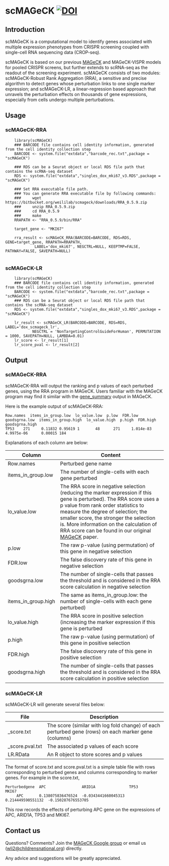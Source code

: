 # scMAGeCK [![DOI](https://zenodo.org/badge/217109402.svg)](https://zenodo.org/badge/latestdoi/217109402)

## Introduction

scMAGeCK is a computational model to identify genes associated with multiple expression phenotypes from CRISPR screening coupled with single-cell RNA sequencing data (CROP-seq).

scMAGeCK is based on our previous [MAGeCK](http://mageck.sourceforge.net) and MAGeCK-VISPR models for pooled CRISPR screens, but further extends to scRNA-seq as the readout of the screening experiment. scMAGeCK consists of two modules: scMAGeCK-Robust Rank Aggregation (RRA), a sensitive and precise algorithm to detect genes whose perturbation links to one single marker expression; and scMAGeCK-LR, a linear-regression based approach that unravels the perturbation effects on thousands of gene expressions, especially from cells undergo multiple perturbations.

## Usage

### scMAGeCK-RRA

```{r}
    library(scMAGeCK)
    ### BARCODE file contains cell identity information, generated from the cell identity collection step
    BARCODE <- system.file("extdata","barcode_rec.txt",package = "scMAGeCK")
    
    ### RDS can be a Seurat object or local RDS file path that contains the scRNA-seq dataset
    RDS <- system.file("extdata","singles_dox_mki67_v3.RDS",package = "scMAGeCK")
    
    ### Set RRA executable file path. 
    ### You can generate RRA executable file by following commands:
    ###     wget https://bitbucket.org/weililab/scmageck/downloads/RRA_0.5.9.zip
    ###     unzip RRA_0.5.9.zip
    ###     cd RRA_0.5.9
    ###     make
    RRAPATH <- "RRA_0.5.9/bin/RRA"
   
    target_gene <- "MKI67"
    
    rra_result <- scMAGeCK_RRA(BARCODE=BARCODE, RDS=RDS, GENE=target_gene, RRAPATH=RRAPATH, 
             LABEL='dox_mki67', NEGCTRL=NULL, KEEPTMP=FALSE, PATHWAY=FALSE, SAVEPATH=NULL)
    
```

### scMAGeCK-LR

```{r}
    library(scMAGeCK)
    ### BARCODE file contains cell identity information, generated from the cell identity collection step
    BARCODE <- system.file("extdata","barcode_rec.txt",package = "scMAGeCK")
    ### RDS can be a Seurat object or local RDS file path that contains the scRNA-seq dataset
    RDS <- system.file("extdata","singles_dox_mki67_v3.RDS",package = "scMAGeCK")
    
    lr_result <- scMAGeCK_LR(BARCODE=BARCODE, RDS=RDS, LABEL='dox_scmageck_lr', 
            NEGCTRL = 'NonTargetingControlGuideForHuman', PERMUTATION = 1000, SAVEPATH=NULL, LAMBDA=0.01)
    lr_score <- lr_result[1]
    lr_score_pval <- lr_result[2]
```


## Output

### scMAGeCK-RRA

scMAGeCK-RRA will output the ranking and p values of each perturbed genes, using the RRA program in MAGeCK. Users familiar with the MAGeCK program may find it similar with the [gene_summary](https://sourceforge.net/p/mageck/wiki/output/#gene_summary_txt) output in MAGeCK.

Here is the example output of scMAGeCK-RRA:

    Row.names  items_in_group.low  lo_value.low  p.low  FDR.low goodsgrna.low  items_in_group.high  lo_value.high  p.high  FDR.high  goodsgrna.high
    TP53    271     0.11832 0.95619 1       48      271     1.014e-83       4.9975e-06      0.00015 184

Explanations of each column are below:

|Column|Content|
|------|-------|
|Row.names| Perturbed gene name|
|items_in_group.low| The number of single-cells with each gene perturbed |
|lo_value.low | The RRA score in negative selection (reducing the marker expression if this gene is perturbed). The RRA score uses a p value from rank order statistics to measure the degree of selection; the smaller score, the stronger the selection is. More information on the calculation of RRA score can be found in our original [MAGeCK](https://genomebiology.biomedcentral.com/articles/10.1186/s13059-014-0554-4) paper. |      
|p.low  | The raw p-value (using permutation) of this gene in negative selection  |  
|FDR.low | The false discovery rate of this gene in negative selection |
|goodsgrna.low | The number of single-cells that passes the threshold and is considered in the RRA score calculation in negative selection|
|items_in_group.high| The same as items_in_group.low: the number of single-cells with each gene perturbed) |
|lo_value.high| The RRA score in positive selection (increasing the marker expression if this gene is perturbed|      
|p.high| The raw p-value (using permutation) of this gene in positive selection  |  
|FDR.high| The false discovery rate of this gene in positive selection |
|goodsgrna.high| The number of single-cells that passes the threshold and is considered in the RRA score calculation in positive selection|


### scMAGeCK-LR

scMAGeCK-LR will generate several files below:

|File|Description|
|----|----------|
|_score.txt|The score (similar with log fold change) of each perturbed gene (rows) on each marker gene (columns)|
|_score.pval.txt|The associated p values of each score|
|LR.RData|An R object to store scores and p values|

The format of score.txt and score.pval.txt is a simple table file with rows corresponding to perturbed genes and columns corresponding to marker genes. For example in the score.txt,

    Perturbedgene  APC                ARID1A               TP53               MKI67
         APC       0.138075836476524  -0.0343441660045313  0.214449590551132  -0.150287676553705


This row records the effects of perturbing APC gene on the expressions of APC, ARID1A, TP53 and MKI67.

## Contact us
Questions? Comments? Join the [MAGeCK Google group](https://groups.google.com/forum/?hl=en#!forum/mageck) or email us (<wli2@childrensnational.org>) directly.

Any advice and suggestions will be greatly appreciated.

